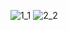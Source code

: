 ![1_1](https://github.com/user-attachments/assets/03203efc-2c11-4557-a9cb-88ca09a17774)
![2_2](https://github.com/user-attachments/assets/fa1498f4-ac42-412b-8cf5-8aeacbb30c56)

